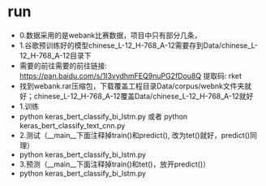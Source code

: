 # run
  * 0.数据采用的是webank比赛数据，项目中只有部分几条，
  * 1.谷歌预训练好的模型chinese_L-12_H-768_A-12需要存到Data/chinese_L-12_H-768_A-12目录下
  *   需要的前往需要的前往链接: https://pan.baidu.com/s/1I3vydhmFEQ9nuPG2fDou8Q 提取码: rket
  *   找到webank.rar压缩包，下载覆盖工程目录Data/corpus/webnk文件夹就好；chinese_L-12_H-768_A-12覆盖Data/chinese_L-12_H-768_A-12就好
  * 1.训练
  *    python   keras_bert_classify_bi_lstm.py        或者    python   keras_bert_classify_text_cnn.py
  * 2.测试（__main__下面注释掉train()和predict(), 改为tet()就好，predict()同理）
  *    python   keras_bert_classify_bi_lstm.py
  * 3.预测（__main__下面注释掉train()和tet()，放开predict()）
  *    python   keras_bert_classify_bi_lstm.py

